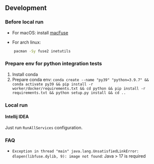 ## Development

### Before local run

-   For macOS: install [macFuse](https://osxfuse.github.io)

-   For arch linux:

``` sh
    pacman -Sy fuse2 inetutils
```

### Prepare env for python integration tests

1.  Install conda
2.  Prepare conda env:
    `conda create --name "py39" "python=3.9.7" && conda activate py39 && pip install -r worker/docker/requirements.txt && cd python && pip install -r requirements.txt && python setup.py install && cd ..`

### Local run

#### Intellij IDEA

Just run `RunAllServices` configuration.

### FAQ

-   `Exception in thread "main" java.lang.UnsatisfiedLinkError: dlopen(libfuse.dylib, 9): image not found`:
    Java > 17 is required

